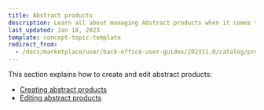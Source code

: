 ```yaml
---
title: Abstract products
description: Learn all about managing Abstract products when it comes to your Spryker Marketplace projects.
last_updated: Jan 18, 2023
template: concept-topic-template
redirect_from:
  - /docs/marketplace/user/back-office-user-guides/202311.0/catalog/products/abstract-products/abstract-products.html
---
```

This section explains how to create and edit abstract products:
- [Creating abstract products](/docs/pbc/all/product-information-management/{{page.version}}/marketplace/manage-in-the-back-office/products/abstract-products/create-abstract-products.html)
- [Editing abstract products](/docs/pbc/all/product-information-management/{{page.version}}/marketplace/manage-in-the-back-office/products/abstract-products/edit-abstract-products.html)
